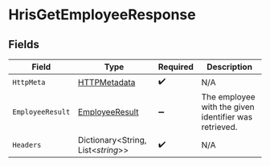 # HrisGetEmployeeResponse


## Fields

| Field                                                       | Type                                                        | Required                                                    | Description                                                 |
| ----------------------------------------------------------- | ----------------------------------------------------------- | ----------------------------------------------------------- | ----------------------------------------------------------- |
| `HttpMeta`                                                  | [HTTPMetadata](../../Models/Components/HTTPMetadata.md)     | :heavy_check_mark:                                          | N/A                                                         |
| `EmployeeResult`                                            | [EmployeeResult](../../Models/Components/EmployeeResult.md) | :heavy_minus_sign:                                          | The employee with the given identifier was retrieved.       |
| `Headers`                                                   | Dictionary<String, List<*string*>>                          | :heavy_check_mark:                                          | N/A                                                         |